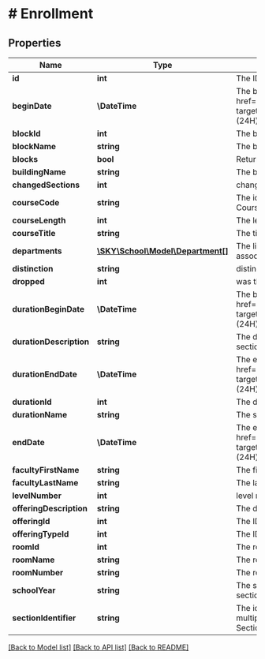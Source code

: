 # # Enrollment

## Properties

Name | Type | Description | Notes
------------ | ------------- | ------------- | -------------
**id** | **int** | The ID of the section | [optional]
**beginDate** | **\DateTime** | The begin date of the course. Uses &lt;a href&#x3D;\&quot;https://tools.ietf.org/html/rfc3339\&quot; target&#x3D;\&quot;_blank\&quot;&gt;ISO-8601&lt;/a&gt; (24H) format: 2003-04-21T10:29:43 | [optional]
**blockId** | **int** | The block ID for a section | [optional]
**blockName** | **string** | The block name for a section | [optional]
**blocks** | **bool** | Returns true if the course has blocks | [optional]
**buildingName** | **string** | The building name | [optional]
**changedSections** | **int** | changed sections | [optional]
**courseCode** | **string** | The identifier used to reference a course; the Course Code is a user-entered value | [optional]
**courseLength** | **int** | The length of a course | [optional]
**courseTitle** | **string** | The title of the course | [optional]
**departments** | [**\SKY\School\Model\Department[]**](Department.md) | The list of departments the section is associated with | [optional]
**distinction** | **string** | distinction | [optional]
**dropped** | **int** | was the course dropped | [optional]
**durationBeginDate** | **\DateTime** | The begin date of the duration. Uses &lt;a href&#x3D;\&quot;https://tools.ietf.org/html/rfc3339\&quot; target&#x3D;\&quot;_blank\&quot;&gt;ISO-8601&lt;/a&gt; (24H) format: 2003-04-21T10:29:43 | [optional]
**durationDescription** | **string** | The description of the starting term of the section | [optional]
**durationEndDate** | **\DateTime** | The end date of the duration. Uses &lt;a href&#x3D;\&quot;https://tools.ietf.org/html/rfc3339\&quot; target&#x3D;\&quot;_blank\&quot;&gt;ISO-8601&lt;/a&gt; (24H) format: 2003-04-21T10:29:43 | [optional]
**durationId** | **int** | The duration ID for a section | [optional]
**durationName** | **string** | The starting term of the section | [optional]
**endDate** | **\DateTime** | The end date of the course. Uses &lt;a href&#x3D;\&quot;https://tools.ietf.org/html/rfc3339\&quot; target&#x3D;\&quot;_blank\&quot;&gt;ISO-8601&lt;/a&gt; (24H) format: 2003-04-21T10:29:43 | [optional]
**facultyFirstName** | **string** | The first name of the head teacher | [optional]
**facultyLastName** | **string** | The last name of the head teacher | [optional]
**levelNumber** | **int** | level number | [optional]
**offeringDescription** | **string** | The description of an offering type | [optional]
**offeringId** | **int** | The ID of an offered course | [optional]
**offeringTypeId** | **int** | The ID of an offering type | [optional]
**roomId** | **int** | The room ID for a section | [optional]
**roomName** | **string** | The room name for the section | [optional]
**roomNumber** | **string** | The room number for the section | [optional]
**schoolYear** | **string** | The school year date range in which the section occurs | [optional]
**sectionIdentifier** | **string** | The identifier used to differentiate between multiple sections that contain a course; the Section Identifier is a user-entered value | [optional]

[[Back to Model list]](../../README.md#models) [[Back to API list]](../../README.md#endpoints) [[Back to README]](../../README.md)
